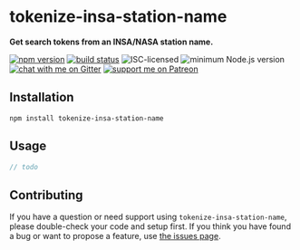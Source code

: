 # tokenize-insa-station-name

**Get search tokens from an INSA/NASA station name.**

[![npm version](https://img.shields.io/npm/v/tokenize-insa-station-name.svg)](https://www.npmjs.com/package/tokenize-insa-station-name)
[![build status](https://api.travis-ci.org/derhuerst/tokenize-insa-station-name.svg?branch=master)](https://travis-ci.org/derhuerst/tokenize-insa-station-name)
![ISC-licensed](https://img.shields.io/github/license/derhuerst/tokenize-insa-station-name.svg)
![minimum Node.js version](https://img.shields.io/node/v/tokenize-insa-station-name.svg)
[![chat with me on Gitter](https://img.shields.io/badge/chat%20with%20me-on%20gitter-512e92.svg)](https://gitter.im/derhuerst)
[![support me on Patreon](https://img.shields.io/badge/support%20me-on%20patreon-fa7664.svg)](https://patreon.com/derhuerst)


## Installation

```shell
npm install tokenize-insa-station-name
```


## Usage

```js
// todo
```


## Contributing

If you have a question or need support using `tokenize-insa-station-name`, please double-check your code and setup first. If you think you have found a bug or want to propose a feature, use [the issues page](https://github.com/derhuerst/tokenize-insa-station-name/issues).
